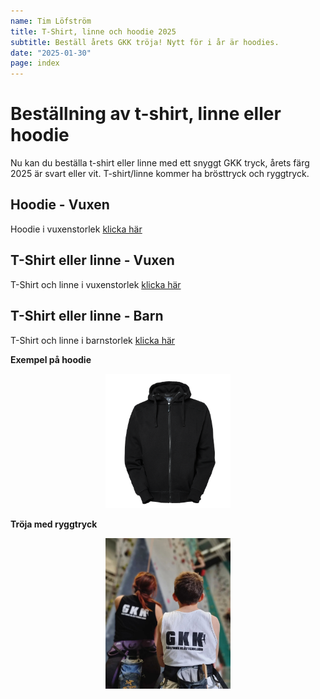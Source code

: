 ```yaml
---
name: Tim Löfström
title: T-Shirt, linne och hoodie 2025
subtitle: Beställ årets GKK tröja! Nytt för i år är hoodies.
date: "2025-01-30"
page: index
---
```


# Beställning av t-shirt, linne eller hoodie

Nu kan du beställa t-shirt eller linne med ett snyggt GKK tryck, årets färg 2025 är svart eller vit. T-shirt/linne kommer ha brösttryck och ryggtryck.

## Hoodie - Vuxen

Hoodie i vuxenstorlek <a target="_blank" href="https://forms.gle/9q2RtkhYTQESM2bEA">klicka här</a>

## T-Shirt eller linne - Vuxen

T-Shirt och linne i vuxenstorlek <a target="_blank" href="https://forms.gle/8dgQcj7zA1Ydi33D8">klicka här</a>

## T-Shirt eller linne - Barn

T-Shirt och linne i barnstorlek <a target="_blank" href="https://forms.gle/VmHxH3ztRE2a1Lbb6">klicka här</a>

**Exempel på hoodie**

<p align="center">
<img src="./assets/files/trojor/Franklin Sweat.png" width="200">
</p>

**Tröja med ryggtryck**

<p align="center">
<img src="./assets/files/trojor/GKK Example.png" width="200">
</p>

